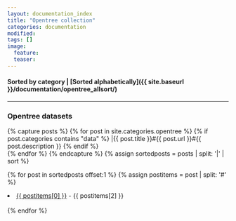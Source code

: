 ```yaml
---
layout: documentation_index
title: "Opentree collection"
categories: documentation
modified:
tags: []
image:
  feature:
  teaser:
---
```

#### Sorted by category | [Sorted alphabetically]({{ site.baseurl }}/documentation/opentree_allsort/)
---

### Opentree datasets

<div class="tiles">

{% capture posts %}
  {% for post in site.categories.opentree %}
    {% if post.categories contains "data" %}
      |{{ post.title }}#{{ post.url }}#{{ post.description }}
    {% endif %}  
  {% endfor %}
{% endcapture %}
{% assign sortedposts = posts | split: '|' | sort %}

{% for post in sortedposts offset:1 %}
  {% assign postitems = post | split: '#' %}
  <li><a href="{{ site.baseurl }}{{ postitems[1] }}">{{ postitems[0] }}</a> - {{ postitems[2] }}</li><br>
{% endfor %}
</div><!-- /.tiles -->
